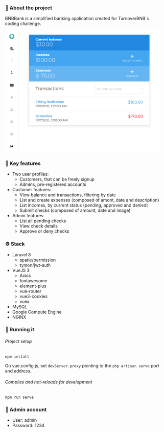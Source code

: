 ### 🏦 About the project
BNBBank is a simplified banking application created for TurnoverBNB`s coding challenge.

![Transactions screen](https://github.com/lftissot/bnb-bank-back/blob/master/docs/print.png)

### 📝 Key features
- Two user profiles:
	 - Customers, that can be freely signup
	 - Admins, pre-registered accounts
- Customer features:
	 - View balance and transactions, filtering by date
	 - List and create expenses (composed of amont, date and description)
	 - List incomes, by current status (pending, approved and denied)
	 - Submit checks (composed of amount, date and image)
- Admin features:
	 - List all pending checks
	 - View check details
	 - Approve or deny checks

### ⚙️ Stack
- Laravel 8
	- spatie/permission
	- tymon/jwt-auth
- VueJS 3
	- Axios
	- fontawesome
	 - element-plus
	 - vue-router
	 - vue3-cookies
	 - vuex
- MySQL
- Google Compute Engine
- NGINX

### 🏁 Running it
###### Project setup
```
npm install
```

On vue.config.js, set `devServer.proxy` pointing to the `php artisan serve`  port and address.

###### Compiles and hot-reloads for development
```
npm run serve
```

### 🔑 Admin account
- User: admin
- Password: 1234

